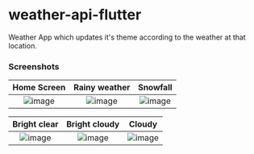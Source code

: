 # weather-api-flutter
Weather App which updates it's theme according to the weather at that location. 
### Screenshots
Home Screen | Rainy weather | Snowfall 
:-------------------------:|:-------------------------:|:-------------------------:
![image](https://user-images.githubusercontent.com/90468365/146064202-594387f3-f2b4-42e6-8b55-58215c109502.png)|![image](https://user-images.githubusercontent.com/90468365/146063938-1fdb5f32-c142-420d-befe-5a88958c089a.png)|![image](https://user-images.githubusercontent.com/90468365/146063981-28748874-9f4e-4369-9423-88db20384bfd.png)

Bright clear | Bright cloudy | Cloudy
:-------------------------:|:-------------------------:|:-------------------------:
![image](https://user-images.githubusercontent.com/90468365/146063999-2cdc2a16-33fd-4fa4-b93d-f71c751a53e8.png)|![image](https://user-images.githubusercontent.com/90468365/146064018-79e5dafc-d848-46f8-8f49-39bc63fec342.png)|![image](https://user-images.githubusercontent.com/90468365/146064038-4c93a875-bb04-435e-9d61-ec4f6aad0256.png)

